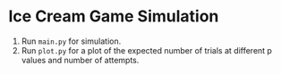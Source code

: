 # Ice Cream Game Simulation

1) Run `main.py` for simulation.
2) Run `plot.py` for a plot of the expected number of trials at different p values and number of attempts. 
